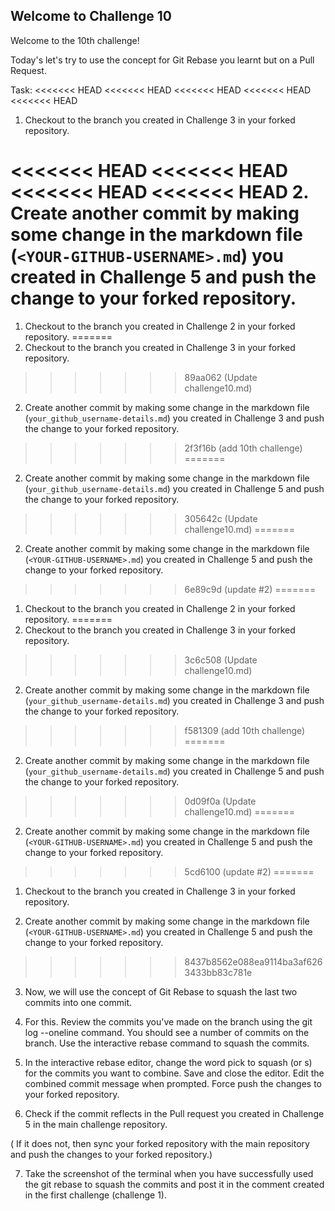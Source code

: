 ## Welcome to Challenge 10

Welcome to the 10th challenge! 

Today's let's try to use the concept for Git Rebase you learnt but on a Pull Request.


Task: 
<<<<<<< HEAD
<<<<<<< HEAD
<<<<<<< HEAD
<<<<<<< HEAD
<<<<<<< HEAD
1. Checkout to the branch you created in Challenge 3 in your forked repository. 

<<<<<<< HEAD
<<<<<<< HEAD
<<<<<<< HEAD
<<<<<<< HEAD
2. Create another commit by making some change in the markdown file (`<YOUR-GITHUB-USERNAME>.md`) you created in Challenge 5 and push the change to your forked repository.
=======
1. Checkout to the branch you created in Challenge 2 in your forked repository. 
=======
1. Checkout to the branch you created in Challenge 3 in your forked repository. 
>>>>>>> 89aa062 (Update challenge10.md)

2. Create another commit by making some change in the markdown file (``your_github_username-details.md``) you created in Challenge 3 and push the change to your forked repository.
>>>>>>> 2f3f16b (add 10th challenge)
=======
2. Create another commit by making some change in the markdown file (``your_github_username-details.md``) you created in Challenge 5 and push the change to your forked repository.
>>>>>>> 305642c (Update challenge10.md)
=======
2. Create another commit by making some change in the markdown file (`<YOUR-GITHUB-USERNAME>.md`) you created in Challenge 5 and push the change to your forked repository.
>>>>>>> 6e89c9d (update #2)
=======
1. Checkout to the branch you created in Challenge 2 in your forked repository. 
=======
1. Checkout to the branch you created in Challenge 3 in your forked repository. 
>>>>>>> 3c6c508 (Update challenge10.md)

2. Create another commit by making some change in the markdown file (``your_github_username-details.md``) you created in Challenge 3 and push the change to your forked repository.
>>>>>>> f581309 (add 10th challenge)
=======
2. Create another commit by making some change in the markdown file (``your_github_username-details.md``) you created in Challenge 5 and push the change to your forked repository.
>>>>>>> 0d09f0a (Update challenge10.md)
=======
2. Create another commit by making some change in the markdown file (`<YOUR-GITHUB-USERNAME>.md`) you created in Challenge 5 and push the change to your forked repository.
>>>>>>> 5cd6100 (update #2)
=======
1. Checkout to the branch you created in Challenge 3 in your forked repository. 

2. Create another commit by making some change in the markdown file (`<YOUR-GITHUB-USERNAME>.md`) you created in Challenge 5 and push the change to your forked repository.
>>>>>>> 8437b8562e088ea9114ba3af6263433bb83c781e

3. Now, we will use the concept of Git Rebase to squash the last two commits into one commit.

4. For this. Review the commits you've made on the branch using the git log --oneline command. You should see a number of commits on the branch. Use the interactive rebase command to squash the commits.

5. In the interactive rebase editor, change the word pick to squash (or s) for the commits you want to combine. Save and close the editor. Edit the combined commit message when prompted. Force push the changes to your forked repository.

6. Check if the commit reflects in the Pull request you created in Challenge 5 in the main challenge repository.

( If it does not, then sync your forked repository with the main repository and push the changes to your forked repository.)

7. Take the screenshot of the terminal when you have successfully used the git rebase to squash the commits and post it in the comment created in the first challenge (challenge 1).

